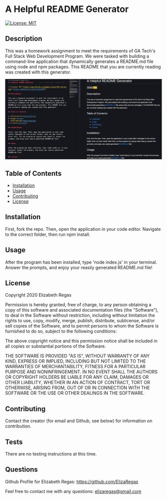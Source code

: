# A Helpful README Generator

[![License: MIT](https://img.shields.io/badge/License-MIT-yellow.svg)](https://opensource.org/licenses/MIT)

## Description

This was a homework assignment to meet the requirements of GA Tech's Full Stack Web Development Program. We were tasked with building a command-line application that dynamically generates a README.md file using node and npm packages. This README that you are currently reading was created with this generator.

![My Project](./Develop/images/readme.png)

## Table of Contents

* [Installation](#installation)
* [Usage](#usage)
* [Contributing](#contributing)
* [License](#license)

## Installation

First, fork the repo. Then, open the application in your code editor. Navigate to the correct folder, then run npm install. 

## Usage

After the program has been installed, type 'node index.js' in your terminal. Answer the prompts, and enjoy your reasily generated README.md file!

## License

Copyright 2020 Elizabeth Regas

Permission is hereby granted, free of charge, to any person obtaining a copy of this software and associated documentation files (the "Software"), to deal in the Software without restriction, including without limitation the rights to use, copy, modify, merge, publish, distribute, sublicense, and/or sell copies of the Software, and to permit persons to whom the Software is furnished to do so, subject to the following conditions:

The above copyright notice and this permission notice shall be included in all copies or substantial portions of the Software.

THE SOFTWARE IS PROVIDED "AS IS", WITHOUT WARRANTY OF ANY KIND, EXPRESS OR IMPLIED, INCLUDING BUT NOT LIMITED TO THE WARRANTIES OF MERCHANTABILITY, FITNESS FOR A PARTICULAR PURPOSE AND NONINFRINGEMENT. IN NO EVENT SHALL THE AUTHORS OR COPYRIGHT HOLDERS BE LIABLE FOR ANY CLAIM, DAMAGES OR OTHER LIABILITY, WHETHER IN AN ACTION OF CONTRACT, TORT OR OTHERWISE, ARISING FROM, OUT OF OR IN CONNECTION WITH THE SOFTWARE OR THE USE OR OTHER DEALINGS IN THE SOFTWARE.

## Contributing

Contact the creator (for email and Github, see below) for information on contribution.

## Tests

There are no testing instructions at this time.

## Questions

Github Profile for Elizabeth Regas:
https://github.com/ElizaRegas

Feel free to contact me with any questions:
elizaregas@gmail.com

